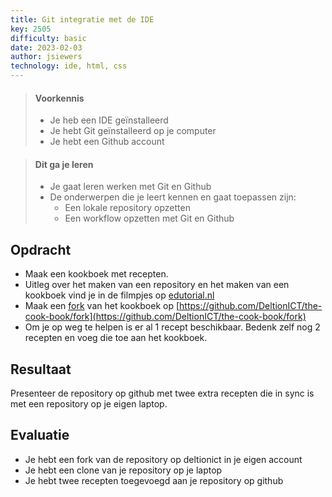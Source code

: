 ```yaml
---
title: Git integratie met de IDE
key: 2505
difficulty: basic
date: 2023-02-03
author: jsiewers
technology: ide, html, css
---
```



> #### Voorkennis
> 
> * Je heb een IDE geïnstalleerd
> * Je hebt Git geïnstalleerd op je computer
> * Je hebt een Github account

> #### Dit ga je leren
> 
> * Je gaat leren werken met Git en Github
> * De onderwerpen die je leert kennen en gaat toepassen zijn:
>   * Een lokale repository opzetten
>   * Een workflow opzetten met Git en Github

## Opdracht

* Maak een kookboek met recepten.
* Uitleg over het maken van een repository en het maken van een kookboek vind je in de filmpjes op [edutorial.nl](https://www.edutorial.nl/git/introductie/)
* Maak een [fork](https://docs.github.com/en/pull-requests/collaborating-with-pull-requests/working-with-forks/about-forks) van het kookboek op [https://github.com/DeltionICT/the-cook-book/fork](https://github.com/DeltionICT/the-cook-book/fork)
* Om je op weg te helpen is er al 1 recept beschikbaar. Bedenk zelf nog 2 recepten en voeg die toe aan het kookboek.

## Resultaat

Presenteer de repository op github met twee extra recepten die in sync is met een repository op je eigen laptop.

## Evaluatie

* Je hebt een fork van de repository op deltionict in je eigen account
* Je hebt een  clone van je repository op je laptop
* Je hebt twee recepten toegevoegd aan je repository op github

